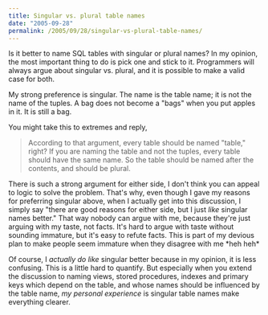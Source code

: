 ```yaml
---
title: Singular vs. plural table names
date: "2005-09-28"
permalink: /2005/09/28/singular-vs-plural-table-names/
---
```

Is it better to name SQL tables with singular or plural names? In my opinion, the most important thing to do is pick one and stick to it. Programmers will always argue about singular vs. plural, and it is possible to make a valid case for both.

My strong preference is singular. The name is the table name; it is not the name of the tuples. A bag does not become a "bags" when you put apples in it. It is still a bag.

You might take this to extremes and reply,

> According to that argument, every table should be named "table," right? If you are naming the table and not the tuples, every table should have the same name. So the table should be named after the contents, and should be plural.

There is such a strong argument for either side, I don't think you can appeal to logic to solve the problem. That's why, even though I gave my reasons for preferring singular above, when I actually get into this discussion, I simply say "there are good reasons for either side, but I just *like* singular names better." That way nobody can argue with me, because they're just arguing with my taste, not facts. It's hard to argue with taste without sounding immature, but it's easy to refute facts. This is part of my devious plan to make people seem immature when they disagree with me \*heh heh\*

Of course, I *actually do like* singular better because in my opinion, it is less confusing. This is a little hard to quantify. But especially when you extend the discussion to naming views, stored procedures, indexes and primary keys which depend on the table, and whose names should be influenced by the table name, *my personal experience* is singular table names make everything clearer.
